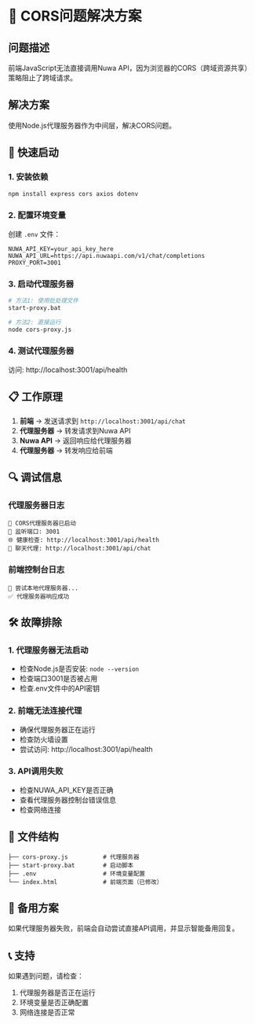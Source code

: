 # 🔧 CORS问题解决方案

## 问题描述
前端JavaScript无法直接调用Nuwa API，因为浏览器的CORS（跨域资源共享）策略阻止了跨域请求。

## 解决方案
使用Node.js代理服务器作为中间层，解决CORS问题。

## 🚀 快速启动

### 1. 安装依赖
```bash
npm install express cors axios dotenv
```

### 2. 配置环境变量
创建 `.env` 文件：
```
NUWA_API_KEY=your_api_key_here
NUWA_API_URL=https://api.nuwaapi.com/v1/chat/completions
PROXY_PORT=3001
```

### 3. 启动代理服务器
```bash
# 方法1: 使用批处理文件
start-proxy.bat

# 方法2: 直接运行
node cors-proxy.js
```

### 4. 测试代理服务器
访问: http://localhost:3001/api/health

## 📋 工作原理

1. **前端** → 发送请求到 `http://localhost:3001/api/chat`
2. **代理服务器** → 转发请求到Nuwa API
3. **Nuwa API** → 返回响应给代理服务器
4. **代理服务器** → 转发响应给前端

## 🔍 调试信息

### 代理服务器日志
```
🚀 CORS代理服务器已启动
📡 监听端口: 3001
🌐 健康检查: http://localhost:3001/api/health
💬 聊天代理: http://localhost:3001/api/chat
```

### 前端控制台日志
```
🔄 尝试本地代理服务器...
✅ 代理服务器响应成功
```

## 🛠️ 故障排除

### 1. 代理服务器无法启动
- 检查Node.js是否安装: `node --version`
- 检查端口3001是否被占用
- 检查.env文件中的API密钥

### 2. 前端无法连接代理
- 确保代理服务器正在运行
- 检查防火墙设置
- 尝试访问: http://localhost:3001/api/health

### 3. API调用失败
- 检查NUWA_API_KEY是否正确
- 查看代理服务器控制台错误信息
- 检查网络连接

## 📁 文件结构
```
├── cors-proxy.js          # 代理服务器
├── start-proxy.bat        # 启动脚本
├── .env                   # 环境变量配置
└── index.html             # 前端页面（已修改）
```

## 🔄 备用方案
如果代理服务器失败，前端会自动尝试直接API调用，并显示智能备用回复。

## 📞 支持
如果遇到问题，请检查：
1. 代理服务器是否正在运行
2. 环境变量是否正确配置
3. 网络连接是否正常








